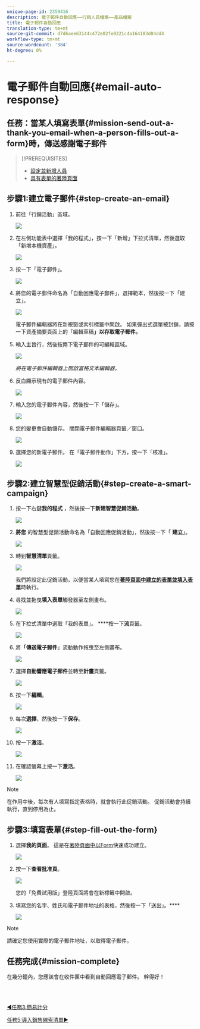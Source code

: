 ```yaml
---
unique-page-id: 2359416
description: 電子郵件自動回應——行銷人員檔案——產品檔案
title: 電子郵件自動回應
translation-type: tm+mt
source-git-commit: d7d6aee63144c472e02fe0221c4a164183d04dd4
workflow-type: tm+mt
source-wordcount: '384'
ht-degree: 0%

---
```



# 電子郵件自動回應{#email-auto-response}

## 任務：當某人填寫表單{#mission-send-out-a-thank-you-email-when-a-person-fills-out-a-form}時，傳送感謝電子郵件

>[!PREREQUISITES]
>
>* [設定並新增人員](/help/marketo/getting-started/quick-wins/get-set-up-and-add-a-person.md)
>* [具有表單的著陸頁面](/help/marketo/getting-started/quick-wins/landing-page-with-a-form.md)


## 步驟1:建立電子郵件{#step-create-an-email}

1. 前往「行銷活動」區域。

   ![](assets/one-2.png)

1. 在左側功能表中選擇「我的程式」，按一下「新增」下拉式清單，然後選取「新增本機資產」。

   ![](assets/two-3.png)

1. 按一下「電子郵件」。

   ![](assets/three-2.png)

1. 將您的電子郵件命名為「自動回應電子郵件」，選擇範本，然後按一下「建立」。

   ![](assets/four-1.png)

   電子郵件編輯器將在新視窗或索引標籤中開啟。 如果彈出式選單被封鎖，請按一下資產摘要頁面上的「編輯草稿&#x200B;**」以存取電子郵件。**

1. 輸入主旨行，然後按兩下電子郵件的可編輯區域。

   ![](assets/five-2.png)

   _將在電子郵件編輯器上開啟富格文本編輯器。_

1. 反白顯示現有的電子郵件內容。

   ![](assets/six-2.png)

1. 輸入您的電子郵件內容，然後按一下「儲存」。

   ![](assets/seven-2.png)

1. 您的變更會自動儲存。 關閉電子郵件編輯器頁籤／窗口。

   ![](assets/eight-1.png)

1. 選擇您的新電子郵件。 在「電子郵件動作」下方，按一下「核准」。

   ![](assets/image2014-9-24-11-3a55-3a16.png)

## 步驟2:建立智慧型促銷活動{#step-create-a-smart-campaign}

1. 按一下右鍵&#x200B;**我的程式** ，然後按一下&#x200B;**新建智慧促銷活動**。

   ![](assets/image2014-9-24-11-3a56-3a13.png)

1. **將您** 的智慧型促銷活動命名為「自動回應促銷活動」，然後按一下「 **建立**」。

   ![](assets/image2014-9-24-11-3a56-3a25.png)

1. 轉到&#x200B;**智慧清單**&#x200B;頁籤。

   ![](assets/image2014-9-24-11-3a56-3a38.png)

   我們將設定此促銷活動，以便當某人填寫您在&#x200B;[**著陸頁面中建立的表單並填入表單**](/help/marketo/getting-started/quick-wins/landing-page-with-a-form.md)&#x200B;時執行。

1. 尋找並拖曳&#x200B;**填入表單**&#x200B;觸發器至左側畫布。

   ![](assets/image2014-9-24-11-3a57-3a18.png)

1. 在下拉式清單中選取「我的表單」。 ****&#x200B;按一下&#x200B;**流**&#x200B;頁籤。

   ![](assets/image2014-9-24-11-3a57-3a29.png)

1. 將&#x200B;**「傳送電子郵件**」流動動作拖曳至左側畫布。

   ![](assets/image2014-9-24-11-3a57-3a41.png)

1. 選擇&#x200B;**自動響應電子郵件**&#x200B;並轉至&#x200B;**計畫**&#x200B;頁籤。

   ![](assets/image2014-9-24-11-3a57-3a53.png)

1. 按一下&#x200B;**編輯**。

   ![](assets/8.png)

1. 每次&#x200B;**選擇**，然後按一下&#x200B;**保存**。

   ![](assets/9.png)

1. 按一下&#x200B;**激活**。

   ![](assets/10.png)

1. 在確認螢幕上按一下&#x200B;**激活**。

   ![](assets/11.png)

>[!NOTE]
>
>在作用中後，每次有人填寫指定表格時，就會執行此促銷活動。 促銷活動會持續執行，直到停用為止。

## 步驟3:填寫表單{#step-fill-out-the-form}

1. 選擇&#x200B;**我的頁面**。 這是在[著陸頁面中以Form](/help/marketo/getting-started/quick-wins/landing-page-with-a-form.md)快速成功建立。

   ![](assets/image2014-9-24-12-3a0-3a8.png)

1. 按一下&#x200B;**查看批准頁**。

   ![](assets/image2014-9-24-12-3a0-3a18.png)

   您的「免費試用版」登陸頁面將會在新標籤中開啟。

1. 填寫您的名字、姓氏和電子郵件地址的表格，然後按一下「送出」。****

   ![](assets/image2014-9-24-12-3a0-3a28.png)

>[!NOTE]
>
>請確定您使用實際的電子郵件地址，以取得電子郵件。

## 任務完成{#mission-complete}

在幾分鐘內，您應該會在收件匣中看到自動回應電子郵件。 幹得好！

<br> 

[◄任務3:簡易計分](/help/marketo/getting-started/quick-wins/simple-scoring.md)

[任務5:導入銷售線索清單►](/help/marketo/getting-started/quick-wins/import-a-list-of-people.md)
